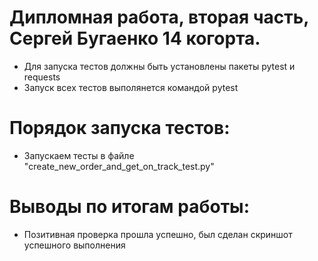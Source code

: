 ﻿# Дипломная работа, вторая часть, Сергей Бугаенко 14 когорта.
- Для запуска тестов должны быть установлены пакеты pytest и requests
- Запуск всех тестов выполянется командой pytest
# Порядок запуска тестов:
- Запускаем тесты в файле "create_new_order_and_get_on_track_test.py"
# Выводы по итогам работы:
- Позитивная проверка прошла успешно, был сделан скриншот успешного выполнения